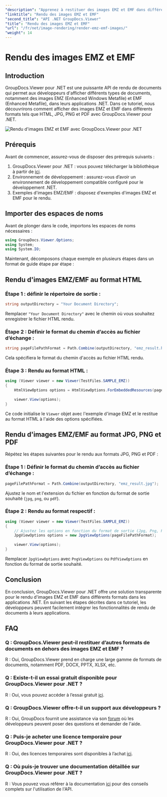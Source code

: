 ```yaml
---
"description": "Apprenez à restituer des images EMZ et EMF dans différents formats avec GroupDocs.Viewer pour .NET. Tutoriel facile à suivre pour les développeurs."
"linktitle": "Rendu des images EMZ et EMF"
"second_title": "API .NET GroupDocs.Viewer"
"title": "Rendu des images EMZ et EMF"
"url": "/fr/net/image-rendering/render-emz-emf-images/"
"weight": 14
---
```


# Rendu des images EMZ et EMF

## Introduction

GroupDocs.Viewer pour .NET est une puissante API de rendu de documents qui permet aux développeurs d'afficher différents types de documents, notamment des images EMZ (Enhanced Windows Metafile) et EMF (Enhanced Metafile), dans leurs applications .NET. Dans ce tutoriel, nous découvrirons comment afficher des images EMZ et EMF dans différents formats tels que HTML, JPG, PNG et PDF avec GroupDocs.Viewer pour .NET.

![Rendu d'images EMZ et EMF avec GroupDocs.Viewer pour .NET](/viewer/image-rendering/render-emz-and-emf-images.png)

## Prérequis

Avant de commencer, assurez-vous de disposer des prérequis suivants :

1. GroupDocs.Viewer pour .NET : vous pouvez télécharger la bibliothèque à partir de [ici](https://releases.groupdocs.com/viewer/net/).
2. Environnement de développement : assurez-vous d’avoir un environnement de développement compatible configuré pour le développement .NET.
3. Exemples d'images EMZ/EMF : disposez d'exemples d'images EMZ et EMF pour le rendu.

## Importer des espaces de noms

Avant de plonger dans le code, importons les espaces de noms nécessaires :

```csharp
using GroupDocs.Viewer.Options;
using System;
using System.IO;
```

Maintenant, décomposons chaque exemple en plusieurs étapes dans un format de guide étape par étape :

## Rendu d'images EMZ/EMF au format HTML

### Étape 1 : définir le répertoire de sortie :
```csharp
string outputDirectory = "Your Document Directory";
```
Remplacer `"Your Document Directory"` avec le chemin où vous souhaitez enregistrer le fichier HTML rendu.

### Étape 2 : Définir le format du chemin d’accès au fichier d’échange :
```csharp
string pageFilePathFormat = Path.Combine(outputDirectory, "emz_result.html");
```
Cela spécifiera le format du chemin d'accès au fichier HTML rendu.

### Étape 3 : Rendu au format HTML :
```csharp
using (Viewer viewer = new Viewer(TestFiles.SAMPLE_EMZ))
{
    HtmlViewOptions options = HtmlViewOptions.ForEmbeddedResources(pageFilePathFormat);
    
    viewer.View(options);
}
```
Ce code initialise le `Viewer` objet avec l'exemple d'image EMZ et le restitue au format HTML à l'aide des options spécifiées.

## Rendu d'images EMZ/EMF au format JPG, PNG et PDF

Répétez les étapes suivantes pour le rendu aux formats JPG, PNG et PDF :

### Étape 1 : Définir le format du chemin d’accès au fichier d’échange :
```csharp
pageFilePathFormat = Path.Combine(outputDirectory, "emz_result.jpg");
```
Ajustez le nom et l'extension du fichier en fonction du format de sortie souhaité (`jpg`, `png`, ou `pdf`).

### Étape 2 : Rendu au format respectif :
```csharp
using (Viewer viewer = new Viewer(TestFiles.SAMPLE_EMZ))
{
    // Ajustez les options en fonction du format de sortie (Jpg, Png, Pdf)
    JpgViewOptions options = new JpgViewOptions(pageFilePathFormat);
    
    viewer.View(options);
}
```
Remplacer `JpgViewOptions` avec `PngViewOptions` ou `PdfViewOptions` en fonction du format de sortie souhaité.

## Conclusion

En conclusion, GroupDocs.Viewer pour .NET offre une solution transparente pour le rendu d'images EMZ et EMF dans différents formats dans les applications .NET. En suivant les étapes décrites dans ce tutoriel, les développeurs peuvent facilement intégrer les fonctionnalités de rendu de documents à leurs applications.

## FAQ

### Q : GroupDocs.Viewer peut-il restituer d’autres formats de documents en dehors des images EMZ et EMF ?
R : Oui, GroupDocs.Viewer prend en charge une large gamme de formats de documents, notamment PDF, DOCX, PPTX, XLSX, etc.

### Q : Existe-t-il un essai gratuit disponible pour GroupDocs.Viewer pour .NET ?
R : Oui, vous pouvez accéder à l’essai gratuit [ici](https://releases.groupdocs.com/).

### Q : GroupDocs.Viewer offre-t-il un support aux développeurs ?
R : Oui, GroupDocs fournit une assistance via son [forum](https://forum.groupdocs.com/c/viewer/9) où les développeurs peuvent poser des questions et demander de l'aide.

### Q : Puis-je acheter une licence temporaire pour GroupDocs.Viewer pour .NET ?
R : Oui, des licences temporaires sont disponibles à l’achat [ici](https://purchase.groupdocs.com/temporary-license/).

### Q : Où puis-je trouver une documentation détaillée sur GroupDocs.Viewer pour .NET ?
R : Vous pouvez vous référer à la documentation [ici](https://tutorials.groupdocs.com/viewer/net/) pour des conseils complets sur l'utilisation de l'API.